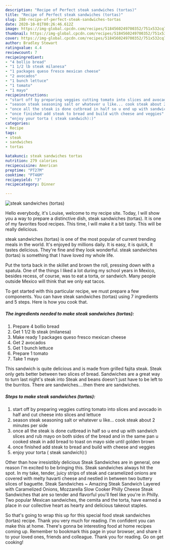 ```yaml
---
description: "Recipe of Perfect steak sandwiches (tortas)"
title: "Recipe of Perfect steak sandwiches (tortas)"
slug: 288-recipe-of-perfect-steak-sandwiches-tortas
date: 2020-10-01T00:26:46.612Z
image: https://img-global.cpcdn.com/recipes/5184560249700352/751x532cq70/steak-sandwiches-tortas-recipe-main-photo.jpg
thumbnail: https://img-global.cpcdn.com/recipes/5184560249700352/751x532cq70/steak-sandwiches-tortas-recipe-main-photo.jpg
cover: https://img-global.cpcdn.com/recipes/5184560249700352/751x532cq70/steak-sandwiches-tortas-recipe-main-photo.jpg
author: Bradley Stewart
ratingvalue: 4.4
reviewcount: 7
recipeingredient:
- "4 bollio bread"
- "1 1/2 lb steak milanesa"
- "1 packages queso fresco mexican cheese"
- "2 avocados"
- "1 bunch lettuce"
- "1 tomato"
- "1 mayo"
recipeinstructions:
- "start off by preparing veggies cutting tomato into slices and avocado in half and cut cheese into slices and lettuce"
- "season steak seasoning salt or whatever u like... cook steak about 2 minutes per side"
- "once all the steak is done cutbread in half so u end up with sandwich slices and rub mayo on both sides of the bread and in the same pan u cooked steak in add bread to toast on mayo side until golden brown"
- "once finished add steak to bread and build with cheese and veggies"
- "enjoy your torta ( steak sandwich):)"
categories:
- Recipe
tags:
- steak
- sandwiches
- tortas

katakunci: steak sandwiches tortas 
nutrition: 279 calories
recipecuisine: American
preptime: "PT27M"
cooktime: "PT46M"
recipeyield: "3"
recipecategory: Dinner

---
```



![steak sandwiches (tortas)](https://img-global.cpcdn.com/recipes/5184560249700352/751x532cq70/steak-sandwiches-tortas-recipe-main-photo.jpg)

Hello everybody, it's Louise, welcome to my recipe site. Today, I will show you a way to prepare a distinctive dish, steak sandwiches (tortas). It is one of my favorites food recipes. This time, I will make it a bit tasty. This will be really delicious.

steak sandwiches (tortas) is one of the most popular of current trending meals in the world. It's enjoyed by millions daily. It is easy, it is quick, it tastes delicious. They're fine and they look wonderful. steak sandwiches (tortas) is something that I have loved my whole life.

Put the torta back in the skillet and brown the roll, pressing down with a spatula. One of the things I liked a lot during my school years in Mexico, besides recess, of course, was to eat a torta, or sandwich. Many people outside Mexico will think that we only eat tacos.


To get started with this particular recipe, we must prepare a few components. You can have steak sandwiches (tortas) using 7 ingredients and 5 steps. Here is how you cook that.

<!--inarticleads1-->

##### The ingredients needed to make steak sandwiches (tortas):

1. Prepare 4 bollio bread
1. Get 1 1/2 lb steak (milanesa)
1. Make ready 1 packages queso fresco mexican cheese
1. Get 2 avocados
1. Get 1 bunch lettuce
1. Prepare 1 tomato
1. Take 1 mayo


This sandwich is quite delicious and is made from grilled fajita steak. Steak only gets better between two slices of bread. Sandwiches are a great way to turn last night&#39;s steak into Steak and beans doesn&#39;t just have to be left to the burritos. There are sandwiches….then there are sandwiches. 

<!--inarticleads2-->

##### Steps to make steak sandwiches (tortas):

1. start off by preparing veggies cutting tomato into slices and avocado in half and cut cheese into slices and lettuce
1. season steak seasoning salt or whatever u like... cook steak about 2 minutes per side
1. once all the steak is done cutbread in half so u end up with sandwich slices and rub mayo on both sides of the bread and in the same pan u cooked steak in add bread to toast on mayo side until golden brown
1. once finished add steak to bread and build with cheese and veggies
1. enjoy your torta ( steak sandwich):)


Other than how irresistibly delicious Steak Sandwiches are in general, one reason I&#39;m excited to be bringing this. Steak sandwiches always hit the spot. In my take, tender, juicy strips of steak and caramelized onions are covered with melty havarti cheese and nestled in between two buttery slices of baguette. Steak Sandwiches ~ Amazing Steak Sandwich Layered with Caramelized Onions, Mozzarella Slow Cooker Philly Cheese Steak Sandwiches that are so tender and flavorful you&#39;ll feel like you&#39;re in Philly. Two popular Mexican sandwiches, the cemita and the torta, have earned a place in our collective heart as hearty and delicious takeout staples. 

So that's going to wrap this up for this special food steak sandwiches (tortas) recipe. Thank you very much for reading. I'm confident you can make this at home. There's gonna be interesting food at home recipes coming up. Remember to bookmark this page in your browser, and share it to your loved ones, friends and colleague. Thank you for reading. Go on get cooking!

